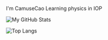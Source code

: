 I'm CamuseCao Learning physics in IOP

![My GitHub Stats](https://github-readme-stats.vercel.app/api?username=stone-zeng&show_icons=true)

![Top Langs](https://github-readme-stats.vercel.app/api/top-langs/?username=stone-zeng&layout=compact)



<!--
**CamuseCao/CamuseCao** is a ✨ _special_ ✨ repository because its `README.md` (this file) appears on your GitHub profile.

Here are some ideas to get you started:

- 🔭 I’m currently working on ...
- 🌱 I’m currently learning ...
- 👯 I’m looking to collaborate on ...
- 🤔 I’m looking for help with ...
- 💬 Ask me about ...
- 📫 How to reach me: ...
- 😄 Pronouns: ...
- ⚡ Fun fact: ...
-->

